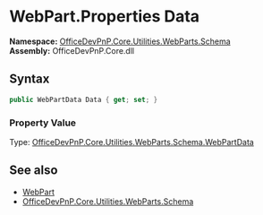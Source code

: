 # WebPart.Properties Data
  

**Namespace:** [OfficeDevPnP.Core.Utilities.WebParts.Schema](OfficeDevPnP.Core.Utilities.WebParts.Schema.md)  
**Assembly:** OfficeDevPnP.Core.dll  
## Syntax
```C#
public WebPartData Data { get; set; }
```

### Property Value
Type: [OfficeDevPnP.Core.Utilities.WebParts.Schema.WebPartData](OfficeDevPnP.Core.Utilities.WebParts.Schema.WebPartData.md)  

## See also
- [WebPart](OfficeDevPnP.Core.Utilities.WebParts.Schema.WebPart.md) 
- [OfficeDevPnP.Core.Utilities.WebParts.Schema](OfficeDevPnP.Core.Utilities.WebParts.Schema.md) 
